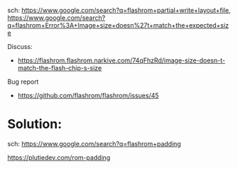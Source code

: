 sch: https://www.google.com/search?q=flashrom+partial+write+layout+file, https://www.google.com/search?q=flashrom+Error%3A+Image+size+doesn%27t+match+the+expected+size

Discuss:
- https://flashrom.flashrom.narkive.com/74qFhzRd/image-size-doesn-t-match-the-flash-chip-s-size

Bug report
- https://github.com/flashrom/flashrom/issues/45


# Solution: 
sch: https://www.google.com/search?q=flashrom+padding

https://plutiedev.com/rom-padding
